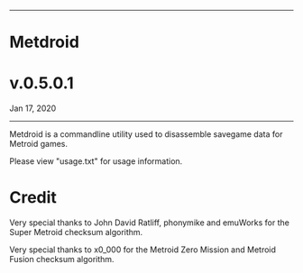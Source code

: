 ------------------------

# Metdroid

# v.0.5.0.1
Jan 17, 2020

------------------------

Metdroid is a commandline utility used to disassemble savegame data for Metroid games.

Please view "usage.txt" for usage information.

# Credit
Very special thanks to John David Ratliff, phonymike and emuWorks for the Super Metroid checksum algorithm.

Very special thanks to x0_000 for the Metroid Zero Mission and Metroid Fusion checksum algorithm.
